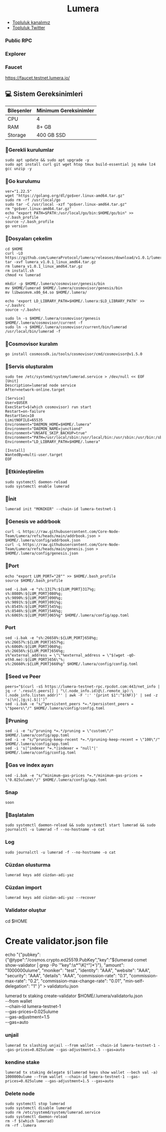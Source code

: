 <h1 align="center"> Lumera </h1>







 * [Topluluk kanalımız](https://t.me/corenodechat)<br>
 * [Topluluk Twitter](https://twitter.com/corenodeHQ)<br>


### Public RPC



### Explorer

### Faucet

https://faucet.testnet.lumera.io/

## 💻 Sistem Gereksinimleri
| Bileşenler | Minimum Gereksinimler | 
| ------------ | ------------ |
| CPU |	4|
| RAM	| 8+ GB |
| Storage	| 400 GB SSD |




### 🚧Gerekli kurulumlar
```
sudo apt update && sudo apt upgrade -y
sudo apt install curl git wget htop tmux build-essential jq make lz4 gcc unzip -y
```

### 🚧Go kurulumu
```
ver="1.22.5"
wget "https://golang.org/dl/go$ver.linux-amd64.tar.gz"
sudo rm -rf /usr/local/go
sudo tar -C /usr/local -xzf "go$ver.linux-amd64.tar.gz"
rm "go$ver.linux-amd64.tar.gz"
echo "export PATH=$PATH:/usr/local/go/bin:$HOME/go/bin" >> ~/.bash_profile
source ~/.bash_profile
go version
```
### 🚧Dosyaları çekelim
```
cd $HOME
curl -LO https://github.com/LumeraProtocol/lumera/releases/download/v1.0.1/lumera_v1.0.1_linux_amd64.tar.gz
tar -xvf lumera_v1.0.1_linux_amd64.tar.gz
rm lumera_v1.0.1_linux_amd64.tar.gz
rm install.sh
chmod +x lumerad
```
```
mkdir -p $HOME/.lumera/cosmovisor/genesis/bin
mv $HOME/lumerad $HOME/.lumera/cosmovisor/genesis/bin
mv libwasmvm.x86_64.so $HOME/.lumera/
```
```
echo 'export LD_LIBRARY_PATH=$HOME/.lumera:$LD_LIBRARY_PATH' >> ~/.bashrc
source ~/.bashrc
```
```
sudo ln -s $HOME/.lumera/cosmovisor/genesis $HOME/.lumera/cosmovisor/current -f
sudo ln -s $HOME/.lumera/cosmovisor/current/bin/lumerad /usr/local/bin/lumerad -f
```
### 🚧Cosmovisor kuralım
```
go install cosmossdk.io/tools/cosmovisor/cmd/cosmovisor@v1.5.0
```
### 🚧Servis oluşturalım
```
sudo tee /etc/systemd/system/lumerad.service > /dev/null << EOF
[Unit]
Description=lumerad node service
After=network-online.target

[Service]
User=$USER
ExecStart=$(which cosmovisor) run start
Restart=on-failure
RestartSec=10
LimitNOFILE=65535
Environment="DAEMON_HOME=$HOME/.lumera"
Environment="DAEMON_NAME=junctiond"
Environment="UNSAFE_SKIP_BACKUP=true"
Environment="PATH=/usr/local/sbin:/usr/local/bin:/usr/sbin:/usr/bin:/sbin:/bin:/usr/games:/usr/local/games:/snap/bin:$HOME/.lumera/cosmovisor/current/bin"
Environment="LD_LIBRARY_PATH=$HOME/.lumera"

[Install]
WantedBy=multi-user.target
EOF
```
### 🚧Etkinleştirelim
```
sudo systemctl daemon-reload
sudo systemctl enable lumerad
```
### 🚧İnit
```
lumerad init "MONIKER" --chain-id lumera-testnet-1
```
### 🚧Genesis ve addrbook
```
curl -L https://raw.githubusercontent.com/Core-Node-Team/Lumera/refs/heads/main/addrbook.json > $HOME/.lumera/config/addrbook.json
curl -L https://raw.githubusercontent.com/Core-Node-Team/Lumera/refs/heads/main/genesis.json > $HOME/.lumera/config/genesis.json
```
### 🚧Port
```
echo "export LUM_PORT="28"" >> $HOME/.bash_profile
source $HOME/.bash_profile
```
```
sed -i.bak -e "s%:1317%:${LUM_PORT}317%g;
s%:8080%:${LUM_PORT}080%g;
s%:9090%:${LUM_PORT}090%g;
s%:9091%:${LUM_PORT}091%g;
s%:8545%:${LUM_PORT}545%g;
s%:8546%:${LUM_PORT}546%g;
s%:6065%:${LUM_PORT}065%g" $HOME/.lumera/config/app.toml
```
### Port
```
sed -i.bak -e "s%:26658%:${LUM_PORT}658%g;
s%:26657%:${LUM_PORT}657%g;
s%:6060%:${LUM_PORT}060%g;
s%:26656%:${LUM_PORT}656%g;
s%^external_address = \"\"%external_address = \"$(wget -qO- eth0.me):${LUM_PORT}656\"%;
s%:26660%:${LUM_PORT}660%g" $HOME/.lumera/config/config.toml
```
### 🚧Seed ve Peer
```
peers="$(curl -sS https://lumera-testnet-rpc.rpcdot.com:443/net_info | jq -r '.result.peers[] | "\(.node_info.id)@\(.remote_ip):\(.node_info.listen_addr)"' | awk -F ':' '{print $1":"$(NF)}' | sed -z 's|\n|,|g;s|.$||')"
sed -i.bak -e "s/^persistent_peers *=.*/persistent_peers = \"$peers\"/" $HOME/.lumera/config/config.toml

```

### 🚧Pruning
```
sed -i -e "s/^pruning *=.*/pruning = \"custom\"/" $HOME/.lumera/config/app.toml
sed -i -e "s/^pruning-keep-recent *=.*/pruning-keep-recent = \"100\"/" $HOME/.lumera/config/app.toml
sed -i 's|^indexer *=.*|indexer = "null"|' $HOME/.lumera/config/config.toml
```
### 🚧Gas ve index ayarı
```
sed -i.bak -e "s/^minimum-gas-prices *=.*/minimum-gas-prices = \"0.025ulume\"/" $HOME/.lumera/config/app.toml
```
### Snap 
```
soon
```
### 🚧Başlatalım
```
sudo systemctl daemon-reload && sudo systemctl start lumerad && sudo journalctl -u lumerad -f --no-hostname -o cat
```
### Log
```
sudo journalctl -u lumerad -f --no-hostname -o cat
```
### Cüzdan olusturma
```
lumerad keys add cüzdan-adi-yaz
```
### Cüzdan import
```
lumerad keys add cüzdan-adi-yaz --recover
```
### Validator oluştur

cd $HOME
# Create validator.json file
echo "{\"pubkey\":{\"@type\":\"/cosmos.crypto.ed25519.PubKey\",\"key\":\"$(lumerad comet show-validator | grep -Po '\"key\":\s*\"\K[^"]*')\"},
    \"amount\": \"1000000ulume\",
    \"moniker\": \"test\",
    \"identity\": \"AAA\",
    \"website\": \"AAA\",
    \"security\": \"AAA\",
    \"details\": \"AAA\",
    \"commission-rate\": \"0.1\",
    \"commission-max-rate\": \"0.2\",
    \"commission-max-change-rate\": \"0.01\",
    \"min-self-delegation\": \"1\"
}" > validatorlu.json



lumerad tx staking create-validator $HOME/.lumera/validatorlu.json \
--from wallet \
--chain-id lumera-testnet-1 \
--gas-prices=0.025ulume \
--gas-adjustment=1.5 \
--gas=auto 


### unjail
```
lumerad tx slashing unjail --from wallet --chain-id lumera-testnet-1 --gas-prices=0.025ulume --gas-adjustment=1.5 --gas=auto
```
### kendine stake
```
lumerad tx staking delegate $(lumerad keys show wallet --bech val -a) 1000000ulume --from wallet --chain-id lumera-testnet-1 --gas-prices=0.025ulume --gas-adjustment=1.5 --gas=auto
```

### Delete node
```
sudo systemctl stop lumerad
sudo systemctl disable lumerad
sudo rm /etc/systemd/system/lumerad.service
sudo systemctl daemon-reload
rm -f $(which lumerad)
rm -rf .lumera
```





